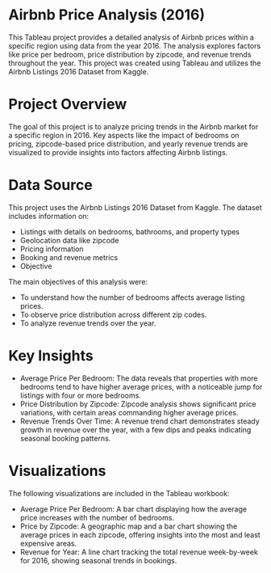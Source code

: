 # Airbnb Price Analysis (2016)

This Tableau project provides a detailed analysis of Airbnb prices within a specific region using data from the year 2016. The analysis explores factors like price per bedroom, price distribution by zipcode, and revenue trends throughout the year. This project was created using Tableau and utilizes the Airbnb Listings 2016 Dataset from Kaggle.

# Project Overview

The goal of this project is to analyze pricing trends in the Airbnb market for a specific region in 2016. Key aspects like the impact of bedrooms on pricing, zipcode-based price distribution, and yearly revenue trends are visualized to provide insights into factors affecting Airbnb listings.

# Data Source

This project uses the Airbnb Listings 2016 Dataset from Kaggle. The dataset includes information on:

- Listings with details on bedrooms, bathrooms, and property types
- Geolocation data like zipcode
- Pricing information
- Booking and revenue metrics
- Objective
  
The main objectives of this analysis were:
- To understand how the number of bedrooms affects average listing prices.
- To observe price distribution across different zip codes.
- To analyze revenue trends over the year.

# Key Insights

- Average Price Per Bedroom: The data reveals that properties with more bedrooms tend to have higher average prices, with a noticeable jump for listings with four or more bedrooms.
- Price Distribution by Zipcode: Zipcode analysis shows significant price variations, with certain areas commanding higher average prices.
- Revenue Trends Over Time: A revenue trend chart demonstrates steady growth in revenue over the year, with a few dips and peaks indicating seasonal booking patterns.

# Visualizations

The following visualizations are included in the Tableau workbook:

- Average Price Per Bedroom: A bar chart displaying how the average price increases with the number of bedrooms.
- Price by Zipcode: A geographic map and a bar chart showing the average prices in each zipcode, offering insights into the most and least expensive areas.
- Revenue for Year: A line chart tracking the total revenue week-by-week for 2016, showing seasonal trends in bookings.
